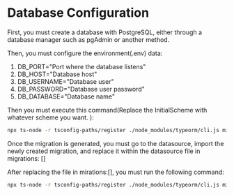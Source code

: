# Database Configuration

First, you must create a database with PostgreSQL, either through a database manager such as pgAdmin or another method.

Then, you must configure the environment(.env) data:

1. DB_PORT="Port where the database listens"
2. DB_HOST="Database host"
3. DB_USERNAME="Database user"
4. DB_PASSWORD="Database user password"
5. DB_DATABASE="Database name"

Then you must execute this command(Replace the InitialScheme with whatever scheme you want. ):

```bash
npx ts-node -r tsconfig-paths/register ./node_modules/typeorm/cli.js migration:generate src/app/commons/database/migrations/InitialSchema -d src/app/commons/database/datasource.ts
```

Once the migration is generated, you must go to the datasource, import the newly created migration, and replace it within the datasource file in migrations: []

After replacing the file in mirations:[], you must run the following command:

```bash
npx ts-node -r tsconfig-paths/register ./node_modules/typeorm/cli.js migration:run -d src/app/commons/database/datasource.ts
```
